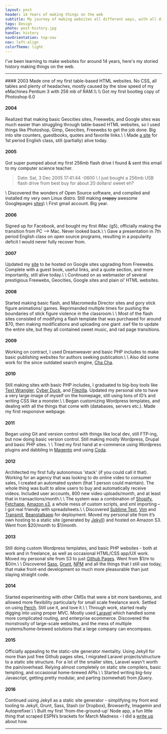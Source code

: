 ```yaml
---
layout: post
header: 14 Years of making things on the web
subtitle: My journey of making websites all different ways, with all different tools, technologies, and experiences.
tags: Design
photo: post-history.jpg
handle: history
navOrientation: top-nav
nav: left-align
colorTheme: light
---
```


I've been learning to make websites for around 14 years, here's my storied history making things on the web.

---

<div class="history-content" markdown="1">
#### 2003
Made one of my first table-based HTML websites. No CSS, all tables and plenty of headaches, mostly caused by the slow speed of my eMachines Pentium 3 with 256 mb of RAM.\\
\\
Got my first bootleg copy of Photoshop 6.0


#### 2004
Realized that making basic Geocities sites, Freewebs, and Google sites was much easier than struggling through table-based HTML websites, so I used things like Photoshop, Gimp, Geocities, Freewebs to get the job done. Big into site counters, guestbooks, quotes and favorite links.\\
\\
Made [a site](https://sites.google.com/site/1stperiodenglish/home) for 1st period English class, still (partially) alive today.



#### 2005
Got super pumped about my first 256mb flash drive I found & sent this email to my computer science teacher.

> Date: Sat, 3 Dec 2005 17:41:44 -0600 \\
>  I just bought a 256mb USB flash drive from best buy for about 20 dollars! sweet eh?


\\
Discovered the wonders of Open Source software, and compiled and installed my very own Linux distro. Still making ~~crappy~~ awesome Googlepages [sites](https://sites.google.com/site/walive/home)\\
\\
First gmail account. Big year.


#### 2006
Signed up for Facebook, and bought my first iMac (g5), officially making the transition from PC —> Mac. Never looked back.\\
\\
Gave a presentation in 7th period English class on open source programs, resulting in a popularity deficit I would never fully recover from.


#### 2007
Updated my [site](https://sites.google.com/site/hanse00/home) to be hosted on Google sites upgrading from Freewebs.  Complete with a guest book, useful links, and a quote section, and more importantly, still alive today.\\
\\
Continued on as webmaster of several prestigious Freewebs, Geocities, Google sites and plain ol’ HTML websites.

#### 2008
Started making basic flash, and Macromedia Director sites and gory stick figure animations/ games. Reprimanded multiple times for pushing the boundaries of stick figure violence in the classroom.\\
\\
Most of the flash sites consisted of modifying a flash template that was purchased for around $70, then making modifications and uploading one giant .swf file to update the entire site, but they all contained sweet music, and rad page transitions.


#### 2009
Working on contract, I used Dreamweaver and basic PHP includes to make basic publishing websites for authors seeking publication.\\
\\
Also did some work for the since outdated search engine, [Cha Cha](https://en.wikipedia.org/wiki/ChaCha_(search_engine)).


#### 2010
Still making sites with basic PHP includes, I graduated to big-boy tools like [Text Wrangler](http://www.barebones.com/products/textwrangler/), [Cyber Duck](https://cyberduck.io/), and [Filezilla](https://filezilla-project.org/). Updated my personal site to have a very large image of myself on the homepage, still using tons of ID’s and writing CSS like a monster.\\
\\
Began customizing Wordpress templates, and dealing with all the things that come with (databases, servers etc.). Made my first responsive webpage.


#### 2011
Began using Git and version control with things like local dev, still FTP-ing, but now doing basic version control. Still making mostly Wordpress, Drupal and basic PHP sites. \\
\\
Tried my first hand at e-commerce using Wordpress plugins and dabbling in [Magento](https://magento.com/) and using [Coda](https://panic.com/coda/).


#### 2012
Architected my first fully autonomous 'stack' (if you could call it that).  Working for an agency that was looking to do online video to consumer sales, I created an automated system (that 1 person could maintain). The whole thing was built to allow users to buy and automatically receive videos. Included user accounts, 800 new video uploads/month, and at least that in transactions/month.\\
\\
The system was a combination of [Shopify](https://www.shopify.com/), [Fetchapp](http://www.fetchapp.com/), [Amazon s3](https://aws.amazon.com/s3/), a whole mess of custom scripts, and xml importing – I got real friendly with spreadsheets.\\
\\
Discovered [Sublime Text](https://www.sublimetext.com/), [Vim](http://www.vim.org/) and [Transmit](https://panic.com/transmit/), [Beanstalkapp](http://beanstalkapp.com/) for deployment.  Moved my personal site from it’s own hosting to a static site (generated by [Jekyll](https://jekyllrb.com/)) and hosted on Amazon S3.  Went from $20/month to $1/month.


#### 2013
Still doing custom Wordpress templates, and basic PHP websites - both at work and in freelance, as well as occasional HTML/CSS app/UX work. Moved my personal site from S3 to just [Github Pages](https://pages.github.com/). Went from $1/m to $0/m.\\
\\
Discovered [Sass](http://sass-lang.com/), [Grunt](http://gruntjs.com/), [NPM](https://www.npmjs.com/) and all the things that I still use today, that make front-end development so much more pleasurable than just slaying straight code.


#### 2014
Started experimenting with other CMSs that were a bit more barebones, and allowed more flexibility particularly for small scale freelance work. Settled on using [Perch](https://grabaperch.com/). Still use it, and love it.\\
\\
Through work, started really digging into using proper MVC. Mostly used [Laravel](https://laravel.com/) which handled some more complicated routing, and enterprise ecommerce. Discovered the monstrosity of large-scale websites, and the mess of multiple systems/home-brewed solutions that a large company can encompass.


#### 2015
Officially appealing to the static-site generator mentality. Using Jekyll for more than just free Github pages sites, I migrated Laravel projects/structure to a static site structure. For a lot of the smaller sites, Laravel wasn't worth the pain/overhead. Relying almost completely on static site compilers, basic tempting, and occasional home-brewed APIs.\\
\\
Started writing big-boy Javascript, getting pretty modular, and parting (somewhat) from jQuery.


#### 2016
Continued using Jekyll as a static site generator - simplifying my front end tooling to
Jekyll, Grunt, Sass, Stash (or Dropbox), Browserify, Imagemin and Autoprefixer.\\
\\
Built my first 'from-the-ground-up' Node app, a fun little thing that scraped ESPN’s brackets for March Madness - I did a [write up](https://haaans.com/node/) about how.

</div>



---
